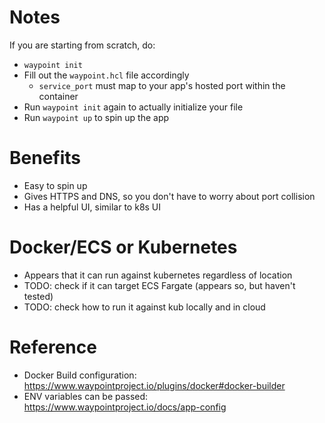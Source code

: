 # Notes

If you are starting from scratch, do:
- `waypoint init`
- Fill out the `waypoint.hcl` file accordingly
  - `service_port` must map to your app's hosted port within the container
- Run `waypoint init` again to actually initialize your file
- Run `waypoint up` to spin up the app


# Benefits

- Easy to spin up
- Gives HTTPS and DNS, so you don't have to worry about port collision
- Has a helpful UI, similar to k8s UI

# Docker/ECS or Kubernetes

- Appears that it can run against kubernetes regardless of location
- TODO: check if it can target ECS Fargate (appears so, but haven't tested)
- TODO: check how to run it against kub locally and in cloud


# Reference

- Docker Build configuration: https://www.waypointproject.io/plugins/docker#docker-builder
- ENV variables can be passed: https://www.waypointproject.io/docs/app-config